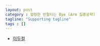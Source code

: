 ```yaml
---
layout: post
category : 헐렁한 반팔티는 Bye (Arm 집중공략)
tagline: "Supporting tagline"
tags : []
---
```


* [이두컬](https://www.youtube.com/watch?v=0zaMWkoM3uA)
